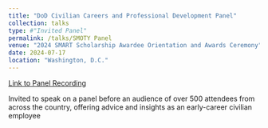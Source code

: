 ```yaml
---
title: "DoD Civilian Careers and Professional Development Panel"
collection: talks
type: #"Invited Panel"
permalink: /talks/SMOTY Panel
venue: "2024 SMART Scholarship Awardee Orientation and Awards Ceremony"
date: 2024-07-17
location: "Washington, D.C."
---
```


[Link to Panel Recording](https://vimeo.com/993013829/07b6d50ba8?share=copy)

Invited to speak on a panel before an audience of over 500 attendees from across the country, offering advice and insights as an early-career civilian employee